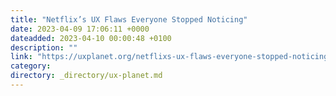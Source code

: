 ```yaml
---
title: "Netflix’s UX Flaws Everyone Stopped Noticing"
date: 2023-04-09 17:06:11 +0000
dateadded: 2023-04-10 00:00:48 +0100
description: ""
link: "https://uxplanet.org/netflixs-ux-flaws-everyone-stopped-noticing-35246cd8ace7?source=rss----819cc2aaeee0---4"
category:
directory: _directory/ux-planet.md
---
```

